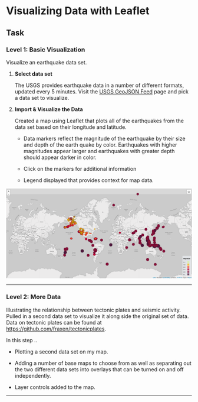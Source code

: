 # Visualizing Data with Leaflet

## Task

### Level 1: Basic Visualization

Visualize an earthquake data set.

1. **Select data set**

   The USGS provides earthquake data in a number of different formats, updated every 5 minutes. Visit the [USGS GeoJSON Feed](http://earthquake.usgs.gov/earthquakes/feed/v1.0/geojson.php) page and pick a data set to visualize.
   
2. **Import & Visualize the Data**

   Created a map using Leaflet that plots all of the earthquakes from the data set based on their longitude and latitude.

   * Data markers reflect the magnitude of the earthquake by their size and depth of the earth quake by color. Earthquakes with higher magnitudes appear larger and earthquakes with greater depth should appear darker in color.

   * Click on the markers for additional information

   * Legend displayed that provides context for map data.

![](Images/quake_map.png)
- - -

### Level 2: More Data 

 Illustrating the relationship between tectonic plates and seismic activity. Pulled in a second data set to visualize it along side the original set of data. Data on tectonic plates can be found at <https://github.com/fraxen/tectonicplates>.

In this step ..

* Plotting a second data set on my map.

* Adding a number of base maps to choose from as well as separating out the two different data sets into overlays that can be turned on and off independently.

* Layer controls added to the map.

- - -


